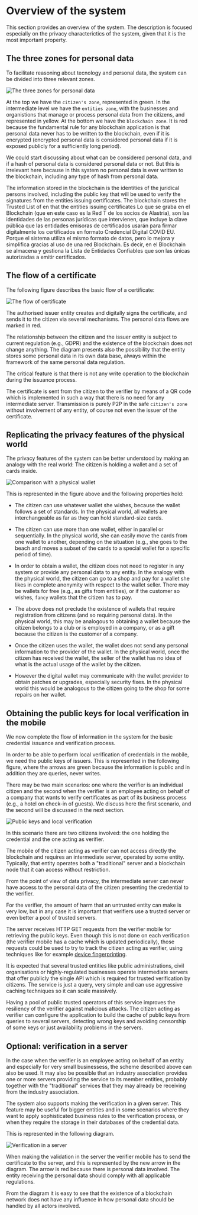 # Overview of the system

This section provides an overview of the system. The description is focused especially on the privacy characterictics of the system, given that it is the most important property. 

## The three zones for personal data

To facilitate reasoning about tecnology and personal data, the system can be divided into three relevant zones.

![The three zones for personal data](Slide5.PNG)

At the top we have the `citizen's zone`, represented in green.
In the intermediate level we have the `entities zone`, with the businesses and organistions that manage or process personal data from the citizens, and represented in yellow.
At the bottom we have the `blockchain zone`. It is red because the fundamental rule for any blockchain application is that personal data never has to be written to the blockchain, even if it is encrypted (encrypted personal data is considered personal data if it is exposed publicly for a sufficiently long period).

We could start discussing about what can be considered personal data, and if a hash of personal data is considered personal data or not. But this is irrelevant here because in this system no personal data is ever written to the blockchain, including any type of hash from personal data.

The information stored in the blockchain is the identities of the juridical persons involved, including the public key that will be used to verify the signatures from the entities issuing certificates.
The blockchain stores the Trusted List of en
that the entities issuing certificates 
Lo que se graba en el Blockchain (que en este caso es la Red T de los socios de Alastria), son las identidades de las personas jurídicas que intervienen, que incluye la clave pública que las entidades emisoras de certificados usarán para firmar digitalmente los certificados en formato Credencial Digital COVID EU. Porque el sistema utiliza el mismo formato de datos, pero lo mejora y simplifica gracias al uso de una red Blockchain.
Es decir, en el Blockchain se almacena y gestiona la Lista de Entidades Confiables que son las únicas autorizadas a emitir certificados.

## The flow of a certificate

The following figure describes the basic flow of a certificate:

![The flow of  certificate](Slide6.PNG)

The authorised issuer entity creates and digitally signs the certificate, and sends it to the citizen via several mechanisms. The personal data flows are marked in red.

The relationship between the citizen and the issuer entity is subject to current regulation (e.g., GDPR) and the existence of the blockchain does not change anything.
The diagram presents also the possibility that the entity stores some personal data in its own data base, always within the framework of the same personal data regulation.

The critical feature is that there is not any write operation to the blockchain during the issuance process.

The certificate is sent from the citizen to the verifier by means of a QR code which is implemented in such a way that there is no need for any intermediate server. Transmission is purely P2P in the safe `citizen's zone` without involvement of any entity, of course not even the issuer of the certificate.

## Replicating the privacy features of the physical world

The privacy features of the system can be better understood by making an analogy with the real world: The citizen is holding a wallet and a set of cards inside.

![Comparison with a physical wallet](Slide7.PNG)

This is represented in the figure above and the following properties hold:

- The citizen can use whatever wallet she wishes, because the wallet follows a set of standards. In the physical world, all wallets are interchangeable as far as they can hold standard-size cards.

- The citizen can use more than one wallet, either in parallel or sequentially. In the physical world, she can easily move the cards from one wallet to another, depending on the situation (e.g., she goes to the beach and moves a subset of the cards to a special wallet for a specific period of time).

- In order to obtain a wallet, the citizen does not need to register in any system or provide any personal data to any entity. In the analogy with the physical world, the citizen can go to a shop and pay for a wallet she likes in complete anonymity with respect to the wallet seller. There may be wallets for free (e.g., as gifts from entities), or if the customer so wishes, `fancy` wallets that the citizen has to pay.

- The above does not preclude the existence of wallets that require registration from citizens (and so requiring personal data). In the physical world, this may be analogous to obtaining a wallet because the citizen belongs to a club or is employed in a company, or as a gift because the citizen is the customer of a company.

- Once the citizen uses the wallet, the wallet does not send any personal information to the provider of the wallet. In the physical world, once the citizen has received the wallet, the seller of the wallet has no idea of what is the actual usage of the wallet by the citizen.

- However the digital wallet may communicate with the wallet provider to obtain patches or upgrades, especially security fixes. In the physical world this would be analogous to the citizen going to the shop for some repairs on her wallet.


## Obtaining the public keys for local verification in the mobile

We now complete the flow of information in the system for the basic credential issuance and verification process.

In order to be able to perform local verification of credentials in the mobile, we need the public keys of issuers. This is represented in the following figure, where the arrows are green because the information is public and in addition they are queries, never writes.

There may be two main scenarios: one where the verifier is an individual citizen and the second when the verifier is an employee acting on behalf of a company that wants to verify certificates as part of its business process (e.g., a hotel on check-in of guests). We discuss here the first scenario, and the second will be discussed in the next section.

![Public keys and local verification](Slide8.PNG)

In this scenario there are two citizens involved: the one holding the credential and the one acting as verifier.

The mobile of the citizen acting as verifier can not access directly the blockchain and requires an intermediate server, operated by some entity. Typically, that entity operates both a "traditional" server and a blockchain node that it can access without restriction.

From the point of view of data privacy, the intermediate server can never have access to the personal data of the citizen presenting the credential to the verifier.

For the verifier, the amount of harm that an untrusted entity can make is very low, but in any case it is important that verifiers use a trusted server or even better a pool of trusted servers.

The server receives HTTP GET requests from the verifier mobile for retrieving the public keys. Even though this is not done on each verification (the verifier mobile has a cache which is updated periodically), those requests could be used to try to track the citizen acting as verifier, using techniques like for example [device fingerprinting](https://en.wikipedia.org/wiki/Device_fingerprint).

It is expected that several trusted entities like public administrations, civil organisations or highly-regulated businesses operate intermediate servers that offer publicly the single API which is required for trusted verification by citizens. The service is just a query, very simple and can use aggressive caching techniques so it can scale massively.

Having a pool of public trusted operators of this service improves the resiliency of the verifier against malicious attacks. The citizen acting as verifier can configure the application to build the cache of public keys from queries to several servers, detecting wrong keys and avoiding censorship of some keys or just availability problems in the servers.

## Optional: verification in a server

In the case when the verifier is an employee acting on behalf of an entity and especially for very small businessess, the scheme described above can also be used. It may also be possible that an industry association provides one or more servers providing the service to its member entities, probably together with the "traditional" services that they may already be receiving from the industry association.

The system also supports making the verification in a given server. This feature may be useful for bigger entities and in some scenarios where they want to apply sophisticated business rules to the verification process, or when they require the storage in their databases of the credential data.

This is represented in the following diagram.

![Verification in a server](Slide9.PNG)

When making the validation in the server the verifier mobile has to send the certificate to the server, and this is represented by the new arrow in the diagram. The arrow is red because there is personal data involved. The entity receiving the personal data should comply with all applicable regulations.

From the diagram it is easy to see that the existence of a blockchain network does not have any influence in how personal data should be handled by all actors involved.